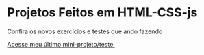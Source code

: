 # Projetos Feitos em HTML-CSS-js
 Confira os novos exercícios e testes que ando fazendo

<a href="exercicios/ex022/teste.html">Acesse meu último mini-projeto/teste.</a>
